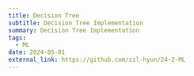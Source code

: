 ```yaml
---
title: Decision Tree
subtitle: Decision Tree Implementation
summary: Decision Tree Implementation
tags:
  - ML
date: 2024-05-01
external_link: https://github.com/zzl-hyun/24-2-ML
---
```



